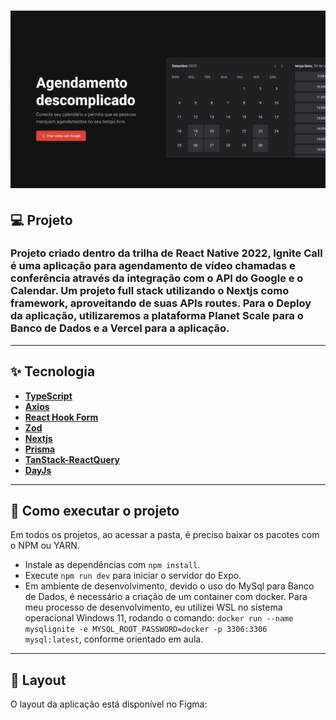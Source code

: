 <h1>
  <img alt="Aplicação de agendamento de chamadas de vídeo conferência integrado com API do Google e o Calendar" title="Ignite Call" src='public/capa.png' />
</h1>

## 💻 Projeto

<h3>
  Projeto criado dentro da trilha de React Native 2022, Ignite Call é uma aplicação para agendamento de vídeo chamadas e conferência através da integração com o API do Google e o Calendar. Um projeto full stack utilizando o Nextjs como framework, aproveitando de suas APIs routes. Para o Deploy da aplicação, utilizaremos a plataforma Planet Scale para o Banco de Dados e a Vercel para a aplicação.
</h3>

----

## ✨ Tecnologia

- **[TypeScript](https://www.typescriptlang.org/)**
- **[Axios](https://axios-http.com/docs/intro)**
- **[React Hook Form](https://react-hook-form.com/)**
- **[Zod](https://github.com/colinhacks/zod)**
- **[Nextjs](https://nextjs.org/)**
- **[Prisma](https://www.prisma.io/)**
- **[TanStack-ReactQuery](https://tanstack.com/query/v4)**
- **[DayJs](https://day.js.org/)**

---


## 🚀 Como executar o projeto

Em todos os projetos, ao acessar a pasta, é preciso baixar os pacotes com o NPM ou YARN.

- Instale as dependências com `npm install`.
- Execute `npm run dev` para iniciar o servidor do Expo.
- Em ambiente de desenvolvimento, devido o uso do MySql para Banco de Dados, é necessário a criação de um container com docker. Para meu processo de desenvolvimento, eu utilizei WSL no sistema operacional Windows 11, rodando o comando: `docker run --name mysqlignite -e MYSQL_ROOT_PASSWORD=docker -p 3306:3306 mysql:latest`, conforme orientado em aula.

---

## 🎨 Layout

O layout da aplicação está disponível no Figma:

<a href="https://www.figma.com/file/xhB5PHkfI8W0EkY17dZTHG/Ignite-Call-(Community)?node-id=0%3A1&t=nh6JZbJXmAD9AEwF-1">
<img alt="" src="https://img.shields.io/badge/Acessar%20Layout%20-Figma-%2304D361">
</a>
